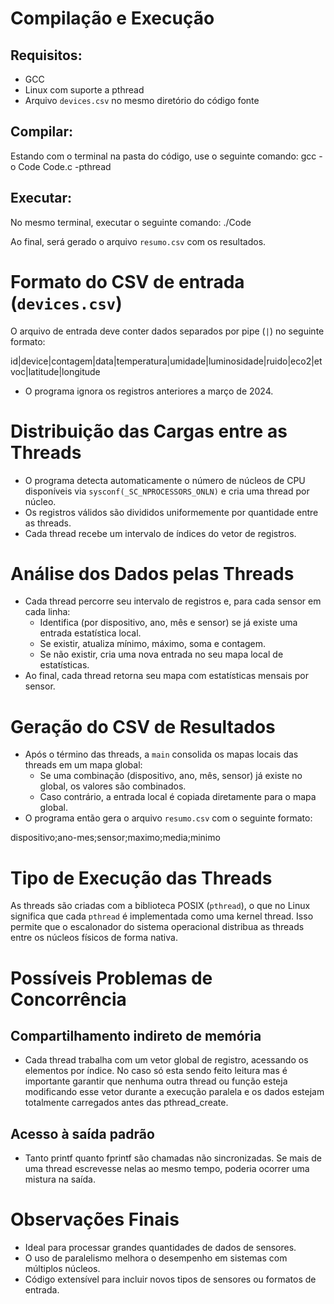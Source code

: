 # Compilação e Execução

## Requisitos:
- GCC
- Linux com suporte a pthread
- Arquivo `devices.csv` no mesmo diretório do código fonte

## Compilar:
Estando com o terminal na pasta do código, use o seguinte comando: gcc -o Code Code.c -pthread

## Executar:
No mesmo terminal, executar o seguinte comando:
./Code

Ao final, será gerado o arquivo `resumo.csv` com os resultados.

# Formato do CSV de entrada (`devices.csv`)
O arquivo de entrada deve conter dados separados por pipe (`|`) no seguinte formato:

id|device|contagem|data|temperatura|umidade|luminosidade|ruido|eco2|etvoc|latitude|longitude

- O programa ignora os registros anteriores a março de 2024.

# Distribuição das Cargas entre as Threads
- O programa detecta automaticamente o número de núcleos de CPU disponíveis via `sysconf(_SC_NPROCESSORS_ONLN)` e cria uma thread por núcleo.
- Os registros válidos são divididos uniformemente por quantidade entre as threads.
- Cada thread recebe um intervalo de índices do vetor de registros.

# Análise dos Dados pelas Threads
- Cada thread percorre seu intervalo de registros e, para cada sensor em cada linha:
  - Identifica (por dispositivo, ano, mês e sensor) se já existe uma entrada estatística local.
  - Se existir, atualiza mínimo, máximo, soma e contagem.
  - Se não existir, cria uma nova entrada no seu mapa local de estatísticas.
- Ao final, cada thread retorna seu mapa com estatísticas mensais por sensor.

# Geração do CSV de Resultados
- Após o término das threads, a `main` consolida os mapas locais das threads em um mapa global:
  - Se uma combinação (dispositivo, ano, mês, sensor) já existe no global, os valores são combinados.
  - Caso contrário, a entrada local é copiada diretamente para o mapa global.
- O programa então gera o arquivo `resumo.csv` com o seguinte formato:

dispositivo;ano-mes;sensor;maximo;media;minimo

# Tipo de Execução das Threads
As threads são criadas com a biblioteca POSIX (`pthread`), o que no Linux significa que cada `pthread` é implementada como uma kernel thread. Isso permite que o escalonador do sistema operacional distribua as threads entre os núcleos físicos de forma nativa.

# Possíveis Problemas de Concorrência
## Compartilhamento indireto de memória
- Cada thread trabalha com um vetor global de registro, acessando os elementos por índice. No caso só esta sendo feito leitura mas é importante garantir que nenhuma outra thread ou função esteja modificando esse vetor durante a execução paralela e os dados estejam totalmente carregados antes das pthread_create.

## Acesso à saída padrão
- Tanto printf quanto fprintf são chamadas não sincronizadas. Se mais de uma thread escrevesse nelas ao mesmo tempo, poderia ocorrer uma mistura na saída.

# Observações Finais
- Ideal para processar grandes quantidades de dados de sensores.
- O uso de paralelismo melhora o desempenho em sistemas com múltiplos núcleos.
- Código extensível para incluir novos tipos de sensores ou formatos de entrada.
